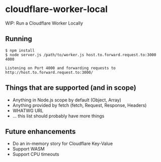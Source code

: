 # cloudflare-worker-local
WIP: Run a Cloudflare Worker Locally

## Running

```shell
$ npm install
$ node server.js /path/to/worker.js host.to.forward.request.to:3000 4000

Listening on Port 4000 and forwarding requests to http://host.to.forward.request.to:3000/
```
## Things that are supported (and in scope)

* Anything in Node.js scope by default (Object, Array)
* Anything provided by fetch (fetch, Request, Response, Headers)
* WHATWG URL
* ... this list should probably have more things

## Future enhancements

* Do an in-memory story for Cloudflare Key-Value
* Support WASM
* Support CPU timeouts
